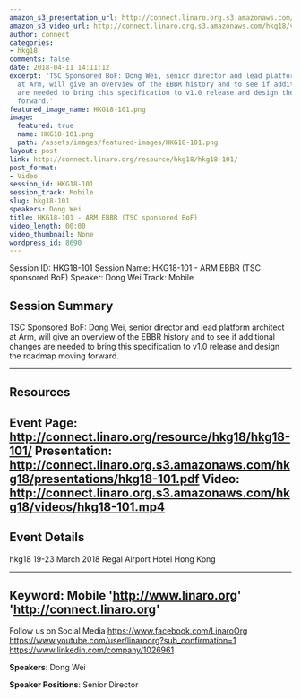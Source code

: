 ```yaml
---
amazon_s3_presentation_url: http://connect.linaro.org.s3.amazonaws.com/hkg18/presentations/hkg18-101.pdf
amazon_s3_video_url: http://connect.linaro.org.s3.amazonaws.com/hkg18/videos/hkg18-101.mp4
author: connect
categories:
- hkg18
comments: false
date: 2018-04-11 14:11:12
excerpt: 'TSC Sponsored BoF: Dong Wei, senior director and lead platform architect
  at Arm, will give an overview of the EBBR history and to see if additional changes
  are needed to bring this specification to v1.0 release and design the roadmap moving
  forward.'
featured_image_name: HKG18-101.png
image:
  featured: true
  name: HKG18-101.png
  path: /assets/images/featured-images/HKG18-101.png
layout: post
link: http://connect.linaro.org/resource/hkg18/hkg18-101/
post_format:
- Video
session_id: HKG18-101
session_track: Mobile
slug: hkg18-101
speakers: Dong Wei
title: HKG18-101 - ARM EBBR (TSC sponsored BoF)
video_length: 00:00
video_thumbnail: None
wordpress_id: 8690
---
```


Session ID: HKG18-101
Session Name: HKG18-101 - ARM EBBR (TSC sponsored BoF)
Speaker: Dong Wei
Track: Mobile


## Session Summary
TSC Sponsored BoF: Dong Wei, senior director and lead platform architect at Arm, will give an overview of the EBBR history and to see if additional changes are needed to bring this specification to v1.0 release and design the roadmap moving forward. 

---------------------------------------------------
## Resources
Event Page: http://connect.linaro.org/resource/hkg18/hkg18-101/
Presentation: http://connect.linaro.org.s3.amazonaws.com/hkg18/presentations/hkg18-101.pdf
Video: http://connect.linaro.org.s3.amazonaws.com/hkg18/videos/hkg18-101.mp4
 ---------------------------------------------------
## Event Details
hkg18
19-23 March 2018 
Regal Airport Hotel Hong Kong

---------------------------------------------------
Keyword: Mobile
'http://www.linaro.org'
'http://connect.linaro.org'
---------------------------------------------------
Follow us on Social Media
https://www.facebook.com/LinaroOrg
https://www.youtube.com/user/linaroorg?sub_confirmation=1
https://www.linkedin.com/company/1026961

**Speakers**: Dong Wei

**Speaker Positions**: Senior Director
